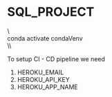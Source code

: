 # SQL_PROJECT
\\\
conda activate condaVenv\
\\\

To setup CI - CD pipeline  we need 
1. HEROKU_EMAIL
2. HEROKU_API_KEY
3. HEROKU_APP_NAME